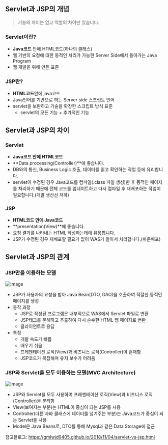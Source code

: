 ## Servlet과 JSP의 개념

> 기능의 차이는 없고 역할의 차이만 있습니다.

### Servlet이란?

- **Java코드** 안에 HTML코드(하나의 클래스)
- 웹 기반의 요청에 대한 동적인 처리가 가능한 Server Side에서 돌아가는 Java Program
- 웹 개발을 위해 만든 표준

### JSP란?

- **HTML코드**안에 java코드
- Java언어를 기반으로 하는 Server side 스크립트 언어
- servlet을 보완하고 기술을 확장한 스크립트 방식 표준
  - servlet의 모든 기능 + 추가적인 기능

## Servlet과 JSP의 차이

### Servlet

- **Java코드 안에 HTML코드**
- **Data processing(Controller)**에 좋습니다.
- DB와의 통신, Business Logic 호출, 데이터를 읽고 확인하는 작업 등에 유리합니다.
- servlet이 수정된 경우 Java코드를 컴파일(.class 파일 생성)한 후 동적인 페이지를 처리하기 때문에 전체 코드를 업데이트하고 다시 컴파일 후 재배포하는 작업이 필요합니다.(개발 생산선 저하)

### JSP

- **HTML코드 안에 Java코드**
- **presentation(View)**에 좋습니다.
- 요청 결과를 나타내는 HTML 작성하는데에 유용합니다.
- JSP가 수정된 경우 재배포할 필요가 없이 WAS가 알아서 처리합니다.(쉬운배포)

## Servlet과 JSP의 관계

### JSP만을 이용하는 모델

![image](https://user-images.githubusercontent.com/53684676/92499962-7ba8bb00-f237-11ea-9c79-7ad7526abd9e.png)

- JSP가 사용자의 요청을 받아 Java Bean(DTO, DAO)을 호출하여 적절한 동적인 페이지를 생성
- 동작 과정
  - JSP로 작성된 프로그램은 내부적으로 WAS에서 Servlet 파일로 변환
  - JSP태그를 분해하고 추출하여 다시 순수한 HTML 웹 페이지로 변환
  - 클라이언트로 응답
- 특징
  - 개발 속도가 빠름
  - 배우기 쉬움
  - 프레젠테이션 로직(View)과 비즈니스 로직(Controller)이 혼재함
  - JSP코드가 복잡해져 유지 보수가 어려움

### JSP와 Servlet을 모두 이용하는 모델(MVC Architecture)

![image](https://user-images.githubusercontent.com/53684676/92500006-87947d00-f237-11ea-8767-8bdbec22a894.png)

- JSP와 Servlet을 모두 사용하여 프레젠테이션 로직(View)과 비즈니스 로직(Controller)을 분리함
- View(보여지는 부분)는 HTML이 중심이 되는 JSP를 사용
- Controller(다른 자바 클래스에 데이터를 넘겨주는 부분)는 Java코드가 중심이 되는 Servlet을 사용
- Model은 Java Beans로, DTO를 통해 Mysql과 같은 Data Storage에 접근

참고블로그: https://gmlwjd9405.github.io/2018/11/04/servlet-vs-jsp.html